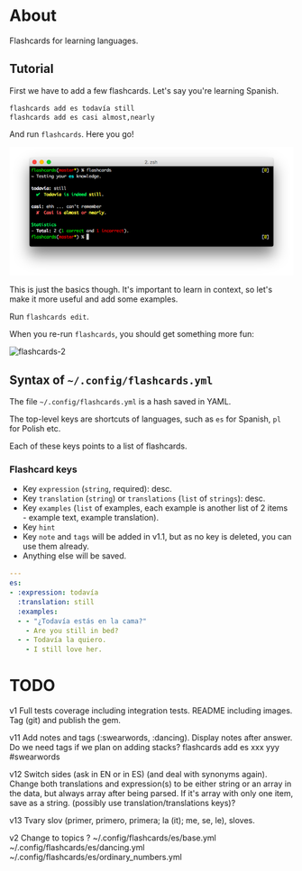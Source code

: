 # About

Flashcards for learning languages.

## Tutorial

First we have to add a few flashcards. Let's say you're learning Spanish.

```shell
flashcards add es todavía still
flashcards add es casi almost,nearly
```

And run `flashcards`. Here you go!

![flashcards-1](https://raw.githubusercontent.com/botanicus/flashcards/master/doc/flashcards-1.png)

This is just the basics though. It's important to learn in context, so let's
make it more useful and add some examples.

Run `flashcards edit`.

When you re-run `flashcards`, you should get something more fun:

![flashcards-2]()

## Syntax of `~/.config/flashcards.yml`

The file `~/.config/flashcards.yml` is a hash saved in YAML.

The top-level keys are shortcuts of languages, such as `es` for Spanish, `pl` for Polish etc.

Each of these keys points to a list of flashcards.

### Flashcard keys

- Key `expression` (`string`, required): desc.
- Key `translation` (`string`) or `translations` (`list` of `strings`): desc.
- Key `examples` (`list` of examples, each example is another list of 2 items - example text, example translation).
- Key `hint`
- Key `note` and `tags` will be added in v1.1, but as no key is deleted, you can use them already.
- Anything else will be saved.

```yaml
---
es:
- :expression: todavía
  :translation: still
  :examples:
  - - "¿Todavía estás en la cama?"
    - Are you still in bed?
  - - Todavía la quiero.
    - I still love her.
```

# TODO

v1
  Full tests coverage including integration tests.
  README including images.
  Tag (git) and publish the gem.

v11
  Add notes and tags (:swearwords, :dancing). Display notes after answer.
  Do we need tags if we plan on adding stacks?
  flashcards add es xxx yyy #swearwords

v12
  Switch sides (ask in EN or in ES) (and deal with synonyms again).
    Change both translations and expression(s) to be either string or an array in the data,
    but always array after being parsed. If it's array with only one item, save as a string.
    (possibly use translation/translations keys)?

v13
  Tvary slov (primer, primero, primera; la (it); me, se, le), sloves.

v2
  Change to topics ?
  ~/.config/flashcards/es/base.yml
  ~/.config/flashcards/es/dancing.yml
  ~/.config/flashcards/es/ordinary_numbers.yml
